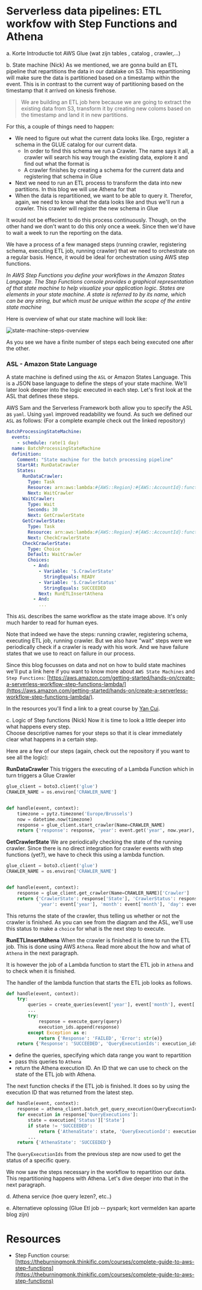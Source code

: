 # Serverless data pipelines: ETL workfow with Step Functions and Athena

a.      Korte Introductie tot AWS Glue (wat zijn tables , catalog , crawler,…)

b.      State machine (Nick)
As we mentioned, we are gonna build an ETL pipeline that repartitions the data in our datalake on S3.
This repartitioning will make sure the data is partitioned based on a timestamp within the event.
This is in contrast to the current way of partitioning based on the timestamp that it arrived on kinesis firehose.

> We are building an ETL job here because we are going to extract the existing data from S3, transform it by creating new coloms based on the timestamp and land it in new partitions.

For this, a couple of things need to happen:
* We need to figure out what the current data looks like. 
Ergo, register a schema in the GLUE catalog for our current data.
  * In order to find this schema we run a Crawler.
  The name says it all, a crawler will search his way trough the existing data, explore it and find out what the format is
  * A crawler finishes by creating a schema for the current data and registering that schema in Glue
* Next we need to run an ETL process to transform the data into new partitions.
In this blog we will use Athena for that
* When the data is repartitioned, we want to be able to query it.
Therefor, again, we need to know what the data looks like and thus we'll run a crawler.
This crawler will register the new  schema in Glue

It would not be effecient to do this process continuously.
Though, on the other hand we don't want to do this only once a week. 
Since then we'd have to wait a week to run the reporting on the data.

We have a process of a few managed steps (running crawler, registering schema, executing ETL job, running crawler) that we need to orchestrate on a regular basis.
Hence, it would be ideal for orchestration using AWS step functions.

*In AWS Step Functions you define your workflows in the Amazon States Language. 
The Step Functions console provides a graphical representation of that state machine to help visualize your application logic.
States are elements in your state machine. 
A state is referred to by its name, which can be any string, but which must be unique within the scope of the entire state machine*

Here is overview of what our state machine will look like:

![state-machine-steps-overview](img/../../img/blog3/statemachine.png)

As you see we have a finite number of steps each being executed one after the other.

### ASL - Amazon State Language

A state machine is defined using the `ASL` or Amazon States Language. 
This is a JSON base language to define the steps of your state machine.
We'll later look deeper into the logic executed in each step.
Let's first look at the ASL that defines these steps.

AWS Sam and the Serverless Framework both allow you to specify the ASL as `yaml`.
Using `yaml` improved readability we found.
As such we defined our `ASL` as follows:
(For a complete example check out the linked repository)

```yaml
BatchProcessingStateMachine:
  events:
    - schedule: rate(1 day)
  name: BatchProcessingStateMachine
  definition:
    Comment: "State machine for the batch processing pipeline"
    StartAt: RunDataCrawler
    States:
      RunDataCrawler:
        Type: Task
        Resource: arn:aws:lambda:#{AWS::Region}:#{AWS::AccountId}:function:${self:service}-${opt:stage}-RunDataCrawler
        Next: WaitCrawler
      WaitCrawler:
        Type: Wait
        Seconds: 30
        Next: GetCrawlerState
      GetCrawlerState:
        Type: Task
        Resource: arn:aws:lambda:#{AWS::Region}:#{AWS::AccountId}:function:${self:service}-${opt:stage}-GetCrawlerState
        Next: CheckCrawlerState
      CheckCrawlerState:
        Type: Choice
        Default: WaitCrawler
        Choices:
          - And:
            - Variable: '$.CrawlerState'
              StringEquals: READY
            - Variable: '$.CrawlerStatus'
              StringEquals: SUCCEEDED
            Next: RunETLInsertAthena
          - And:
            ...
```

This `ASL` describes the same workflow as the state image above. 
It's only much harder to read for human eyes.

Note that indeed we have the steps: running crawler, registering schema, executing ETL job, running crawler.
But we also have "wait" steps were we periodically check if a crawler is ready with his work.
And we have failure states that we use to react on failure in our process.

Since this blog focusses on data and not on how to build state machines we'll put a link here if you want to know more about `AWS State Machines` and `Step Functions`: [https://aws.amazon.com/getting-started/hands-on/create-a-serverless-workflow-step-functions-lambda/](https://aws.amazon.com/getting-started/hands-on/create-a-serverless-workflow-step-functions-lambda/).

In the resources you'll find a link to a great course by [Yan Cui](https://theburningmonk.thinkific.com/courses/complete-guide-to-aws-step-functions).

c.     Logic of Step functions (Nick)
Now it is time to look a little deeper into what happens every step.  
Choose descriptive names for your steps so that it is clear immediately clear what happens in a certain step.

Here are a few of our steps (again, check out the repository if you want to see all the logic):

**RunDataCrawler**
This triggers the executing of a Lambda Function which in turn triggers a Glue Crawler

```python
glue_client = boto3.client('glue')
CRAWLER_NAME = os.environ['CRAWLER_NAME']


def handle(event, context):
    timezone = pytz.timezone('Europe/Brussels')
    now = datetime.now(timezone)
    response = glue_client.start_crawler(Name=CRAWLER_NAME)
    return {'response': response, 'year': event.get('year', now.year), 'month': event.get('month', now.month), 'day': event.get('day', now.day-1)}
```

**GetCrawlerState**
We are periodically checking the state of the running crawler.
Since there is no direct integration for crawler events with step functions (yet?), we have to check this using a lambda function.

```python
glue_client = boto3.client('glue')
CRAWLER_NAME = os.environ['CRAWLER_NAME']


def handle(event, context):
    response = glue_client.get_crawler(Name=CRAWLER_NAME)['Crawler']
    return {'CrawlerState': response['State'], 'CrawlerStatus': response.get('LastCrawl', {'Status': None})['Status'],
            'year': event['year'], 'month': event['month'], 'day': event['day']}
```

This returns the state of the crawler, thus telling us whether or not the crawler is finished.
As you can see from the diagram and the ASL, we'll use this status to make a `choice` for what is the next step to execute.

**RunETLInsertAthena**
When the crawler is finished it is time to run the ETL job.
This is done using AWS `Athena`. 
Read more about the how and what of `Athena` in the next paragraph.

It is however the job of a Lambda function to start the ETL job in `Athena` and to check when it is finished.

The handler of the lambda function that starts the ETL job looks as follows.
```python
def handle(event, context):
    try:
        queries = create_queries(event['year'], event['month'], event['day'])
        ...
        try:
            response = execute_query(query)
            execution_ids.append(response)
        except Exception as e:
            return {'Response': 'FAILED', 'Error': str(e)}
    return {'Response': 'SUCCEEDED', 'QueryExecutionIds': execution_ids}

```

* define the queries, specifying which data range you want to repartition
* pass this queries to `Athena`
* return the Athena execution ID. An ID that we can use to check on the state of the ETL job with Athena.

The next function checks if the ETL job is finished.
It does so by using the execution ID that was returned from the latest step.

```python
def handle(event, context):
    response = athena_client.batch_get_query_execution(QueryExecutionIds=event['QueryExecutionIds'])
    for execution in response['QueryExecutions']:
        state = execution['Status']['State']
        if state != 'SUCCEEDED':
            return {'AthenaState': state, 'QueryExecutionId': execution['QueryExecutionId'], 'QueryExecutionIds': event['QueryExecutionIds']}
        ...
    return {'AthenaState': 'SUCCEEDED'}
```

The `QueryExecutionIds` from the previous step are now used to get the status of a specific query.  

We now saw the steps necessary in the workflow to repartition our data.
This repartitioning happens with Athena. 
Let's dive deeper into that in the next paragraph.

d.      Athena service (hoe query lezen?, etc..)

e.      Alternatieve oplossing (Glue Etl job -- pyspark; kort vermelden kan aparte blog zijn)



# Resources
* Step Function course: [https://theburningmonk.thinkific.com/courses/complete-guide-to-aws-step-functions](https://theburningmonk.thinkific.com/courses/complete-guide-to-aws-step-functions)
